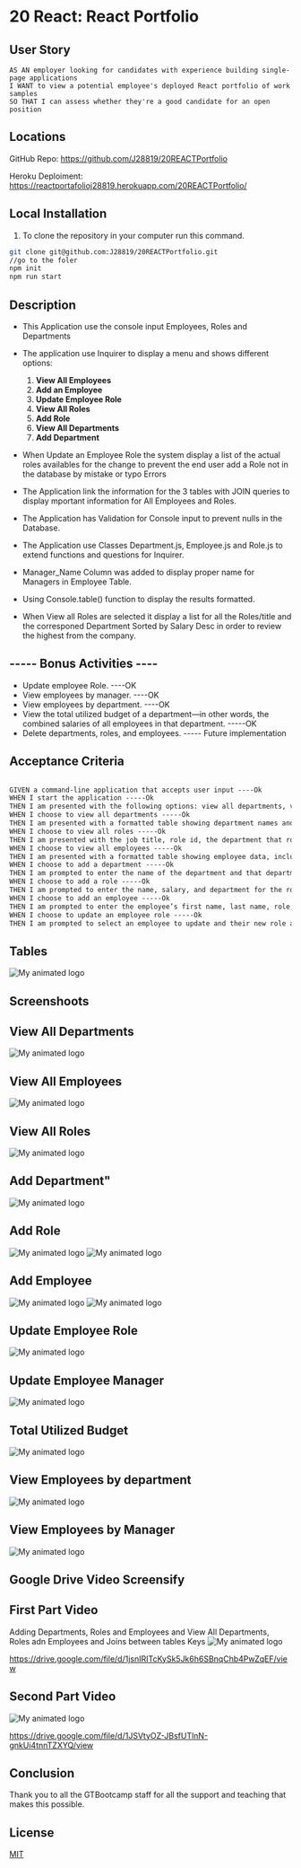 
 # 20 React: React Portfolio




## User Story
```
AS AN employer looking for candidates with experience building single-page applications
I WANT to view a potential employee's deployed React portfolio of work samples
SO THAT I can assess whether they're a good candidate for an open position
```


## Locations 

GitHub Repo: https://github.com/J28819/20REACTPortfolio

Heroku Deploiment: https://reactportafolioj28819.herokuapp.com/20REACTPortfolio/



## Local Installation

1. To clone the repository in your computer run this command.

```bash
git clone git@github.com:J28819/20REACTPortfolio.git
//go to the foler
npm init
npm run start

```



## Description

- This Application use the console input Employees, Roles and Departments
- The application use Inquirer to display a menu and shows different options:
    1. **View All Employees**
    2. **Add an Employee**
    3. **Update Employee Role**
    4. **View All Roles**
    5. **Add Role**
    6. **View All Departments**
    7. **Add Department**

- When Update an Employee Role the system display a list of the actual roles availables for the change to prevent the end user add a Role not in the database by mistake or typo Errors
- The Application link the information for the 3 tables with JOIN queries to display mportant information for All Employees and Roles.
- The Application has Validation for Console input to prevent nulls in the Database.
- The Application use Classes Department.js, Employee.js and Role.js to extend functions and questions for Inquirer.
- Manager_Name Column was added to display proper name for Managers in Employee Table.
- Using Console.table() function to display the results formatted.
- When View all Roles are selected it display a list for all the Roles/title and the corresponed Department Sorted by Salary Desc in order to review the highest from the company.


## ----- Bonus Activities ----
- Update employee Role. ----OK
- View employees by manager. ----OK
- View employees by department. ----OK
- View the total utilized budget of a department—in other words, the combined salaries of all employees in that department. -----OK
- Delete departments, roles, and employees. ----- Future implementation


## Acceptance Criteria

```md

GIVEN a command-line application that accepts user input ----Ok
WHEN I start the application -----Ok
THEN I am presented with the following options: view all departments, view all roles, view all employees, add a department, add a role, add an employee, and update an employee role -----Ok
WHEN I choose to view all departments -----Ok
THEN I am presented with a formatted table showing department names and department ids -----Ok
WHEN I choose to view all roles -----Ok
THEN I am presented with the job title, role id, the department that role belongs to, and the salary for that role -----Ok
WHEN I choose to view all employees -----Ok
THEN I am presented with a formatted table showing employee data, including employee ids, first names, last names, job titles, departments, salaries, and managers that the employees report to -----Ok
WHEN I choose to add a department -----Ok
THEN I am prompted to enter the name of the department and that department is added to the database -----Ok
WHEN I choose to add a role -----Ok
THEN I am prompted to enter the name, salary, and department for the role and that role is added to the database -----Ok
WHEN I choose to add an employee -----Ok
THEN I am prompted to enter the employee’s first name, last name, role, and manager, and that employee is added to the database -----Ok
WHEN I choose to update an employee role -----Ok
THEN I am prompted to select an employee to update and their new role and this information is updated in the database -----Ok

```

## Tables

![My animated logo](./public/img/tables.png)

 ## Screenshoots


 ## View All Departments
 ![My animated logo](./public/img/viewalldpt.png)
 
 ## View All Employees
 ![My animated logo](./public/img/viewallemployees.png)
 
 ## View All Roles
 ![My animated logo](./public/img/ViewAllRoles.png)
 
 ## Add Department"
 ![My animated logo](./public/img/AddDepartments.png)
 
 ## Add Role
 ![My animated logo](./public/img/AddRole.png)
 ![My animated logo](./public/img/AddRole2.png)

 ## Add Employee
 ![My animated logo](./public/img/AddEmployee.png)
 ![My animated logo](./public/img/AddEmployee2.png)
 
 ## Update Employee Role
 ![My animated logo](./public/img/UpdateEmployeeRole.png)
 
 ## Update Employee Manager
 ![My animated logo](./public/img/UpdateEmployeeManager.png)
 
 ## Total Utilized Budget
 ![My animated logo](./public/img/TotalBudgetDepartment.png)
 
 ## View Employees by department
 ![My animated logo](./public/img/VEByDepartment.png)
 
 ## View Employees by Manager
 ![My animated logo](./public/img/VEByManager.png)


## Google Drive Video Screensify

## First Part Video
Adding Departments, Roles and Employees and View All Departments, Roles adn Employees and Joins between tables Keys
![My animated logo](./public/img/Demo1stPart.png)

https://drive.google.com/file/d/1jsnIRITcKySk5Jk6h6SBnqChb4PwZqEF/view

## Second Part Video
![My animated logo](./public/img/Demo2ndPart.png)

https://drive.google.com/file/d/1JSVtyOZ-JBsfUTlnN-gnkUi4tnnTZXYQ/view


## Conclusion 

 Thank you to all the GTBootcamp staff for all the support and teaching that makes this possible.


## License
[MIT](https://choosealicense.com/licenses/mit/)


